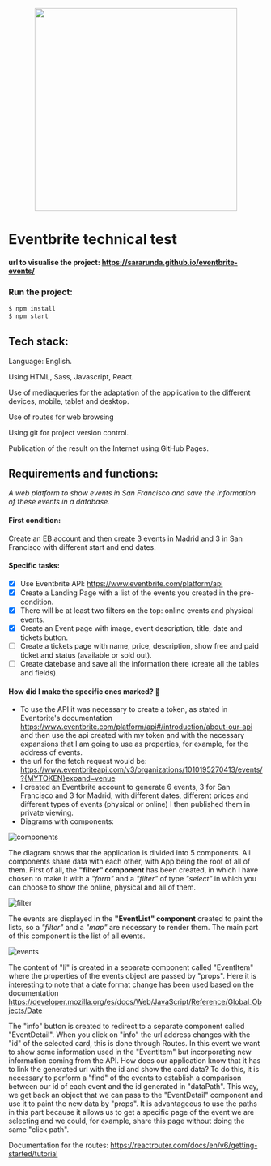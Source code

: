 <p align="center">
<img width="400px" src="https://user-images.githubusercontent.com/64798006/173778984-1d0092dc-f8af-4e9f-bd8d-5e34fbd7334d.png" />
  </p>


# Eventbrite technical test
#### url to visualise the project: https://sararunda.github.io/eventbrite-events/ 
### Run the project:

```sh
$ npm install
$ npm start
```

## Tech stack:
Language: English.

Using HTML, Sass, Javascript, React.

Use of mediaqueries for the adaptation of the application to the different devices, mobile, tablet and desktop.

Use of routes for web browsing

Using git for project version control. 

Publication of the result on the Internet using GitHub Pages.
## Requirements and functions:
_A web platform to show events in San Francisco and save the information of these events in a database._
#### First condition:
Create an EB account and then create 3 events in Madrid and 3 in San Francisco with different start and end dates.
#### Specific tasks:
- [x]  Use Eventbrite API: https://www.eventbrite.com/platform/api
- [x]  Create a Landing Page with a list of the events you created in the pre-condition.
- [x]  There will be at least two filters on the top: online events and physical events.
- [x]  Create an Event page with image, event description, title, date and tickets button.
- [ ]  Create a tickets page with name, price, description, show free and paid ticket and status (available or sold out).
- [ ]  Create datebase and save all the information there (create all the tables and fields).
#### How did I make the specific ones marked? 🚀
- To use the API it was necessary to create a token, as stated in Eventbrite's documentation https://www.eventbrite.com/platform/api#/introduction/about-our-api and then use the api created with my token and with the necessary expansions that I am going to use as properties, for example, for the address of events.
- the url for the fetch request would be: https://www.eventbriteapi.com/v3/organizations/1010195270413/events/?{MYTOKEN}expand=venue 
- I created an Eventbrite account to generate 6 events, 3 for San Francisco and 3 for Madrid, with different dates, different prices and different types of events (physical or online) I then published them in private viewing.
- Diagrams with components:

![components](https://user-images.githubusercontent.com/64798006/173798064-ff094b00-3e0e-4dfd-8f2d-5ae70bbe9448.PNG)


The diagram shows that the application is divided into 5 components. All components share data with each other, with App being the root of all of them. First of all, the **"filter" component** has been created, in which I have chosen to make it with a _"form"_ and a _"filter"_ of type _"select"_ in which you can choose to show the online, physical and all of them.

![filter](https://user-images.githubusercontent.com/64798006/173808334-f5865ddc-52f2-4b4a-a05b-1b5b5dbe5c5d.PNG)

The events are displayed in the **"EventList" component** created to paint the lists, so a _"filter"_ and a _"map"_ are necessary to render them. The main part of this component is the list of all events.

![events](https://user-images.githubusercontent.com/64798006/173808947-09e0e0cf-bdd0-4e26-971f-34bc5cb40b59.PNG)


The content of "li" is created in a separate component called "EventItem" where the properties of the events object are passed by "props". Here it is interesting to note that a date format change has been used based on the documentation https://developer.mozilla.org/es/docs/Web/JavaScript/Reference/Global_Objects/Date

The "info" button is created to redirect to a separate component called "EventDetail". When you click on "info" the url address changes with the "id" of the selected card, this is done through Routes. In this event we want to show some information used in the "EventItem" but incorporating new information coming from the API. How does our application know that it has to link the generated url with the id and show the card data?
To do this, it is necessary to perform a "find" of the events to establish a comparison between our id of each event and the id generated in "dataPath". This way, we get back an object that we can pass to the "EventDetail" component and use it to paint the new data by "props".
It is advantageous to use the paths in this part because it allows us to get a specific page of the event we are selecting and we could, for example, share this page without doing the same "click path".


Documentation for the routes: https://reactrouter.com/docs/en/v6/getting-started/tutorial 





